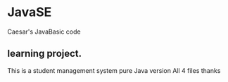 # JavaSE
Caesar's JavaBasic code 
## learning project.
This is a student management system pure Java version
All 4 files
thanks
